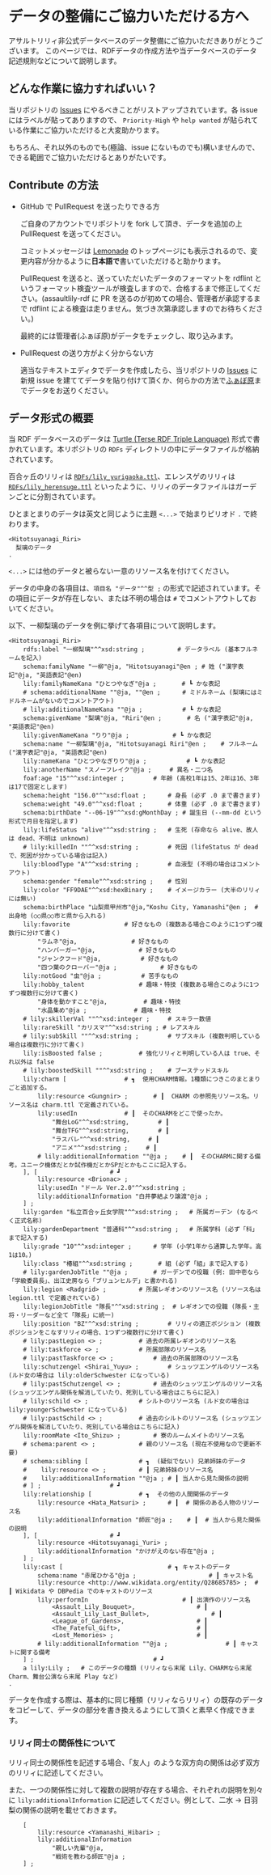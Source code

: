 # データの整備にご協力いただける方へ

アサルトリリィ非公式データベースのデータ整備にご協力いただきありがとうございます。
このページでは、RDFデータの作成方法や当データベースのデータ記述規則などについて説明します。

## どんな作業に協力すればいい？

当リポジトリの [Issues](https://github.com/fvh-P/assaultlily-rdf/issues) にやるべきことがリストアップされています。各 issue にはラベルが貼ってありますので、 `Priority-High` や `help wanted` が貼られている作業にご協力いただけると大変助かります。

もちろん、それ以外のものでも(極論、issue にないものでも)構いませんので、できる範囲でご協力いただけるとありがたいです。

## Contribute の方法

- GitHub で PullRequest を送ったりできる方
  
  ご自身のアカウントでリポジトリを fork して頂き、データを追加の上 PullRequest を送ってください。
  
  コミットメッセージは [Lemonade](https://lemonade.lily.garden/) のトップページにも表示されるので、変更内容が分かるように**日本語で**書いていただけると助かります。
  
  PullRequest を送ると、送っていただいたデータのフォーマットを rdflint というフォーマット検査ツールが検査しますので、合格するまで修正してください。(assaultlily-rdf に PR を送るのが初めての場合、管理者が承認するまで rdflint による検査は走りません。気づき次第承認しますのでお待ちください。)
  
  最終的には管理者(ふぁぼ原)がデータをチェックし、取り込みます。

- PullRequest の送り方がよく分からない方
  
  適当なテキストエディタでデータを作成したら、当リポジトリの [Issues](https://github.com/fvh-P/assaultlily-rdf/issues) に新規 issue を建ててデータを貼り付けて頂くか、何らかの方法で[ふぁぼ原](https://twitter.com/fvhP_)までデータをお送りください。
  
## データ形式の概要

当 RDF データベースのデータは [Turtle (Terse RDF Triple Language)](https://www.w3.org/TeamSubmission/turtle/) 形式で書かれています。本リポジトリの `RDFs` ディレクトリの中にデータファイルが格納されています。

百合ヶ丘のリリィは [`RDFs/lily_yurigaoka.ttl`](https://github.com/fvh-P/assaultlily-rdf/blob/master/RDFs/lily_yurigaoka.ttl)、エレンスゲのリリィは [`RDFs/lily_herensuge.ttl`](https://github.com/fvh-P/assaultlily-rdf/blob/master/RDFs/lily_herensuge.ttl) といったように、リリィのデータファイルはガーデンごとに分割されています。

ひとまとまりのデータは英文と同じように主題 `<...>` で始まりピリオド `.` で終わります。
```turtle
<Hitotsuyanagi_Riri>
  梨璃のデータ
.
```
`<...>` には他のデータと被らない一意のリソース名を付けてください。

データの中身の各項目は、`項目名 "データ"^^型 ;` の形式で記述されています。その項目にデータが存在しない、または不明の場合は `#` でコメントアウトしておいてください。

以下、一柳梨璃のデータを例に挙げて各項目について説明します。
```turtle
<Hitotsuyanagi_Riri>
    rdfs:label "一柳梨璃"^^xsd:string ;			# データラベル (基本フルネームを記入)
    schema:familyName "一柳"@ja, "Hitotsuyanagi"@en ;	# 姓 ("漢字表記"@ja, "英語表記"@en)
    lily:familyNameKana "ひとつやなぎ"@ja ;		# ┗ かな表記
    # schema:additionalName ""@ja, ""@en ;		# ミドルネーム (梨璃にはミドルネームがないのでコメントアウト)
    # lily:additionalNameKana ""@ja ;			# ┗ かな表記
    schema:givenName "梨璃"@ja, "Riri"@en ;		# 名 ("漢字表記"@ja, "英語表記"@en)
    lily:givenNameKana "りり"@ja ;			# ┗ かな表記
    schema:name "一柳梨璃"@ja, "Hitotsuyanagi Riri"@en ;	# フルネーム ("漢字表記"@ja, "英語表記"@en)
    lily:nameKana "ひとつやなぎりり"@ja ;			# ┗ かな表記
    lily:anotherName "スノーフレイク"@ja ;		# 異名・二つ名
    foaf:age "15"^^xsd:integer ;		# 年齢 (高校1年は15、2年は16、3年は17で固定とします)
    schema:height "156.0"^^xsd:float ;		# 身長 (必ず .0 まで書きます)
    schema:weight "49.0"^^xsd:float ;		# 体重 (必ず .0 まで書きます)
    schema:birthDate "--06-19"^^xsd:gMonthDay ;	# 誕生日 (--mm-dd という形式で月日を指定します) 
    lily:lifeStatus "alive"^^xsd:string ;	# 生死 (存命なら alive、故人は dead、不明は unknown)
    # lily:killedIn ""^^xsd:string ;		# 死因 (lifeStatus が dead で、死因が分かっている場合は記入)
    lily:bloodType "A"^^xsd:string ;		# 血液型 (不明の場合はコメントアウト)
    schema:gender "female"^^xsd:string ;	# 性別
    lily:color "FF9DAE"^^xsd:hexBinary ;	# イメージカラー (大半のリリィには無い)
    schema:birthPlace "山梨県甲州市"@ja,"Koshu City, Yamanashi"@en ;	# 出身地 (○○県○○市と県から入れる)
    lily:favorite				# 好きなもの (複数ある場合このように1つずつ複数行に分けて書く)
        "ラムネ"@ja,				# 好きなもの
        "ハンバーガー"@ja,			# 好きなもの
        "ジャンクフード"@ja,			# 好きなもの
        "四つ葉のクローバー"@ja ;			# 好きなもの
    lily:notGood "虫"@ja ;			# 苦手なもの
    lily:hobby_talent				# 趣味・特技 (複数ある場合このように1つずつ複数行に分けて書く)
        "身体を動かすこと"@ja,			# 趣味・特技
        "水晶集め"@ja ;				# 趣味・特技
    # lily:skillerVal ""^^xsd:integer ;		# スキラー数値
    lily:rareSkill "カリスマ"^^xsd:string ;	# レアスキル
    # lily:subSkill ""^^xsd:string ;		# サブスキル (複数判明している場合は複数行に分けて書く)
    lily:isBoosted false ;			# 強化リリィと判明している人は true、それ以外は false
    # lily:boostedSkill ""^^xsd:string ;	# ブーステッドスキル
    lily:charm [				# ┓  使用CHARM情報。1種類につきこのまとまりごと追加する。
        lily:resource <Gungnir> ;		# ┃  CHARM の参照先リソース名。リソース名は charm.ttl で定義されている。
        lily:usedIn				# ┃  そのCHARMをどこで使ったか。
            "舞台LoG"^^xsd:string,		# ┃
            "舞台TFG"^^xsd:string,		# ┃
            "ラスバレ"^^xsd:string,		# ┃
            "アニメ"^^xsd:string ;		# ┃
        # lily:additionalInformation ""@ja ;	# ┃  そのCHARMに関する備考。ユニーク機体だとか試作機だとかSPだとかもここに記入する。
    ], [					# ┛
        lily:resource <Brionac> ;
        lily:usedIn "ドール Ver.2.0"^^xsd:string ;
        lily:additionalInformation "白井夢結より譲渡"@ja ;
    ] ;
    lily:garden "私立百合ヶ丘女学院"^^xsd:string ;	# 所属ガーデン (なるべく正式名称)
    lily:gardenDepartment "普通科"^^xsd:string ;	# 所属学科 (必ず「科」まで記入する)
    lily:grade "10"^^xsd:integer ;		# 学年 (小学1年から通算した学年。高1は10。)
    lily:class "椿組"^^xsd:string ;		# 組 (必ず「組」まで記入する)
    # lily:gardenJobTitle ""@ja ;		# ガーデンでの役職 (例: 田中壱なら「学級委員長」、出江史房なら「ブリュンヒルデ」と書かれる)
    lily:legion <Radgrid> ;			# 所属レギオンのリソース名 (リソース名は legion.ttl で定義されている)
    lily:legionJobTitle "隊長"^^xsd:string ;	# レギオンでの役職 (隊長・主将・リーダーなど全て「隊長」に統一)
    lily:position "BZ"^^xsd:string ;		# リリィの適正ポジション (複数ポジションをこなすリリィの場合、1つずつ複数行に分けて書く)
    # lily:pastLegion <> ;			# 過去の所属レギオンのリソース名
    # lily:taskforce <> ;			# 所属部隊のリソース名
    # lily:pastTaskforce <> ;			# 過去の所属部隊のリソース名
    lily:schutzengel <Shirai_Yuyu> ;		# シュッツエンゲルのリソース名 (ルド女の場合は lily:olderSchwester になっている)
    # lily:pastSchutzengel <> ;			# 過去のシュッツエンゲルのリソース名 (シュッツエンゲル関係を解消していたり、死別している場合はこちらに記入)
    # lily:schild <> ;				# シルトのリソース名 (ルド女の場合は lily:youngerSchwester になっている)
    # lily:pastSchild <> ;			# 過去のシルトのリソース名 (シュッツエンゲル関係を解消していたり、死別している場合はこちらに記入)
    lily:roomMate <Ito_Shizu> ;			# 寮のルームメイトのリソース名
    # schema:parent <> ;			# 親のリソース名 (現在不使用なので更新不要)
    # schema:sibling [				# ┓  (疑似でない) 兄弟姉妹のデータ
    #    lily:resource <> ;			# ┃ 兄弟姉妹のリソース名 
    #    lily:additionalInformation ""@ja ;	# ┃ 当人から見た関係の説明
    # ] ;					# ┛
    lily:relationship [				# ┓  その他の人間関係のデータ
        lily:resource <Hata_Matsuri> ;		# ┃  # 関係のある人物のリソース名
        lily:additionalInformation "師匠"@ja ;	# ┃  # 当人から見た関係の説明
    ], [					# ┛
        lily:resource <Hitotsuyanagi_Yuri> ;
        lily:additionalInformation "かけがえのない存在"@ja ;
    ] ;
    lily:cast [								# ┓ キャストのデータ
        schema:name "赤尾ひかる"@ja ;					# ┃ キャスト名
        lily:resource <http://www.wikidata.org/entity/Q28685785> ;	# ┃ Wikidata や DBPedia でのキャストのリソース
        lily:performIn							# ┃ 出演作のリソース名
            <Assault_Lily_Bouquet>,					# ┃
            <Assault_Lily_Last_Bullet>,					# ┃
            <League_of_Gardens>,					# ┃
            <The_Fateful_Gift>,						# ┃
            <Lost_Memories> ;						# ┃
        # lily:additionalInformation ""@ja ;				# ┃ キャストに関する備考
    ] ;									# ┛
    a lily:Lily ;	# このデータの種類 (リリィなら末尾 Lily、CHARMなら末尾 Charm、舞台公演なら末尾 Play など)
.
```

データを作成する際は、基本的に同じ種類（リリィならリリィ）の既存のデータをコピーして、データの部分を書き換えるようにして頂くと素早く作成できます。

### リリィ同士の関係性について

リリィ同士の関係性を記述する場合、「友人」のような双方向の関係は必ず双方のリリィに記述してください。

また、一つの関係性に対して複数の説明が存在する場合、それぞれの説明を別々に `lily:additionalInformation` に記述してください。例として、二水 -> 日羽梨の関係の説明を載せておきます。

```turtle
    [
        lily:resource <Yamanashi_Hibari> ;
        lily:additionalInformation
            "親しい先輩"@ja,
            "戦術を教わる師匠"@ja ;
    ] ;
```
